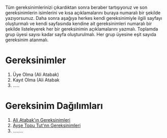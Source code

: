 Tüm gereksinimlerinizi çıkardıktan sonra beraber tartışıyoruz ve son gereksinimlerin isimlerini ve kısa açıklamalarını buraya numaralı bir şekilde yazıyorsunuz. Daha sonra aşağıya herkes kendi gereksinimiyle ilgili sayfayı oluşturmalı ve kendi sayfasında kendine ait gereksinimleri numaralı bir şekilde listeleyerek her bir gereksinimin açıklamalarını yazmalı. Toplamda grup üyesi sayısı kadar sayfa oluşturulmalı. Her grup üyesine eşit sayıda gereksinim atanmalı.

# Gereksinimler
1. Üye Olma (Ali Atabak)
2. Kayıt Olma (Ali Atabak
3. .....

# Gereksinim Dağılımları
1. [Ali Atabak'ın Gereksinimleri](Ali-Atabak-Gereksinimler)
2. [Ayşe Topu Tut'nn Gereksinimleri](Ali-Atabak-Gereksinimler)
3. ........
